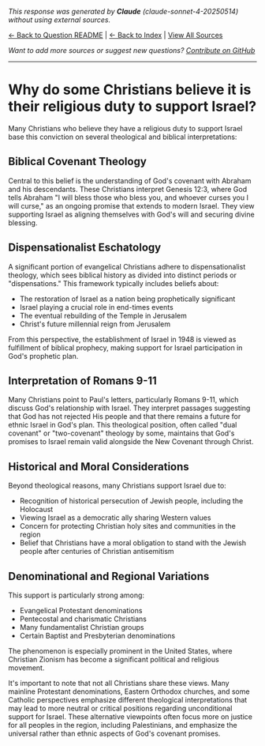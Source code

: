 <!-- 
Generated by: claude
Model: claude-sonnet-4-20250514
Prompt type: default
Generated at: 2025-06-21T15:49:55.557552
-->

*This response was generated by **Claude** (claude-sonnet-4-20250514) without using external sources.*

[← Back to Question README](README.md) | [← Back to Index](../README.md) | [View All Sources](../allsources.md)

*Want to add more sources or suggest new questions? [Contribute on GitHub](https://github.com/justinwest/SuggestedSources)*

---

# Why do some Christians believe it is their religious duty to support Israel?

Many Christians who believe they have a religious duty to support Israel base this conviction on several theological and biblical interpretations:

## Biblical Covenant Theology

Central to this belief is the understanding of God's covenant with Abraham and his descendants. These Christians interpret Genesis 12:3, where God tells Abraham "I will bless those who bless you, and whoever curses you I will curse," as an ongoing promise that extends to modern Israel. They view supporting Israel as aligning themselves with God's will and securing divine blessing.

## Dispensationalist Eschatology

A significant portion of evangelical Christians adhere to dispensationalist theology, which sees biblical history as divided into distinct periods or "dispensations." This framework typically includes beliefs about:

- The restoration of Israel as a nation being prophetically significant
- Israel playing a crucial role in end-times events
- The eventual rebuilding of the Temple in Jerusalem
- Christ's future millennial reign from Jerusalem

From this perspective, the establishment of Israel in 1948 is viewed as fulfillment of biblical prophecy, making support for Israel participation in God's prophetic plan.

## Interpretation of Romans 9-11

Many Christians point to Paul's letters, particularly Romans 9-11, which discuss God's relationship with Israel. They interpret passages suggesting that God has not rejected His people and that there remains a future for ethnic Israel in God's plan. This theological position, often called "dual covenant" or "two-covenant" theology by some, maintains that God's promises to Israel remain valid alongside the New Covenant through Christ.

## Historical and Moral Considerations

Beyond theological reasons, many Christians support Israel due to:

- Recognition of historical persecution of Jewish people, including the Holocaust
- Viewing Israel as a democratic ally sharing Western values
- Concern for protecting Christian holy sites and communities in the region
- Belief that Christians have a moral obligation to stand with the Jewish people after centuries of Christian antisemitism

## Denominational and Regional Variations

This support is particularly strong among:
- Evangelical Protestant denominations
- Pentecostal and charismatic Christians
- Many fundamentalist Christian groups
- Certain Baptist and Presbyterian denominations

The phenomenon is especially prominent in the United States, where Christian Zionism has become a significant political and religious movement.

It's important to note that not all Christians share these views. Many mainline Protestant denominations, Eastern Orthodox churches, and some Catholic perspectives emphasize different theological interpretations that may lead to more neutral or critical positions regarding unconditional support for Israel. These alternative viewpoints often focus more on justice for all peoples in the region, including Palestinians, and emphasize the universal rather than ethnic aspects of God's covenant promises.
